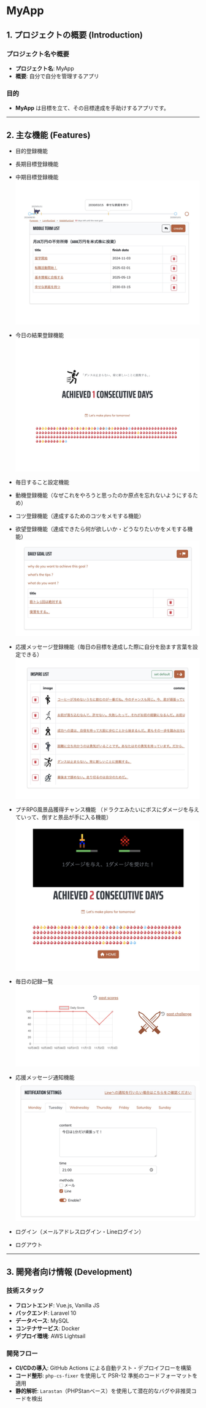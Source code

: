 # MyApp

## 1. プロジェクトの概要 (Introduction)
### プロジェクト名や概要
- **プロジェクト名**: MyApp
- **概要**: 自分で自分を管理するアプリ

### 目的
- **MyApp** は目標を立て、その目標達成を手助けするアプリです。

---

## 2. 主な機能 (Features)
- 目的登録機能
- 長期目標登録機能
- 中期目標登録機能
![目的登録機能](public/images/readme/purpose.jpg)


- 今日の結果登録機能
![今日の結果登録機能](public/images/readme/result-record.jpg)


- 毎日すること設定機能
- 動機登録機能（なぜこれをやろうと思ったのか原点を忘れないようにするため）
- コツ登録機能（達成するためのコツをメモする機能）
- 欲望登録機能（達成できたら何が欲しいか・どうなりたいかをメモする機能）
![毎日すること設定機能](public/images/readme/daily-goal.jpg)


- 応援メッセージ登録機能（毎日の目標を達成した際に自分を励ます言葉を設定できる）
![毎日すること設定機能](public/images/readme/inspire.jpg)


- プチRPG風景品獲得チャンス機能
  （ドラクエみたいにボスにダメージを与えていって、倒すと景品が手に入る機能）
  ![プチRPG風景品獲得チャンス機能](public/images/readme/rpg-fight.jpg)
  
  
- 毎日の記録一覧
![毎日の記録一覧](public/images/readme/history.jpg)


- 応援メッセージ通知機能
![応援メッセージ通知機能](public/images/readme/notification.jpg)


- ログイン（メールアドレスログイン・Lineログイン）
- ログアウト

---

## 3. 開発者向け情報 (Development)

### 技術スタック
- **フロントエンド**: Vue.js, Vanilla JS
- **バックエンド**: Laravel 10
- **データベース**: MySQL
- **コンテナサービス**: Docker
- **デプロイ環境**: AWS Lightsail

### 開発フロー
- **CI/CDの導入**: GitHub Actions による自動テスト・デプロイフローを構築
- **コード整形**: `php-cs-fixer` を使用して PSR-12 準拠のコードフォーマットを適用
- **静的解析**: `Larastan`（PHPStanベース）を使用して潜在的なバグや非推奨コードを検出
